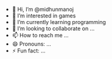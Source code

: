 - 👋 Hi, I’m @midhunmanoj
- 👀 I’m interested in games
- 🌱 I’m currently learning programming
- 💞️ I’m looking to collaborate on ...
- 📫 How to reach me ...
- 😄 Pronouns: ...
- ⚡ Fun fact: ...

<!---
Sun6Wukong/Sun6Wukong is a ✨ special ✨ repository because its `README.md` (this file) appears on your GitHub profile.
You can click the Preview link to take a look at your changes.
--->
